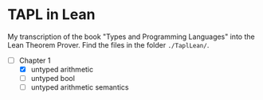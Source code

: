# TAPL in Lean

My transcription of the book "Types and Programming Languages" into the Lean Theorem Prover. Find the files in the folder `./TaplLean/`.

- [ ] Chapter 1
    - [x] untyped arithmetic
    - [ ] untyped bool
    - [ ] untyped arithmetic semantics
